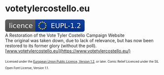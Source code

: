 # votetylercostello.eu
[![License](/img/eupl_1.2_badge.svg)](/LICENCE.txt)<br />
A Restoration of the Vote Tyler Costello Campaign Website<br />
The original was taken down, due to lack of relevance, but has now been restored to its former glory (without the poll).<br />
[www.votetylercostello.eu](https://www.votetylercostello.eu/)<br /><br />
<sub><sup>Licensed under the [European Union Public Licence, Version 1.2](/LICENCE.txt), or later.
Comic Relief Licenced under the SIL Open Font License, Version 1.1.</sup></sub>
